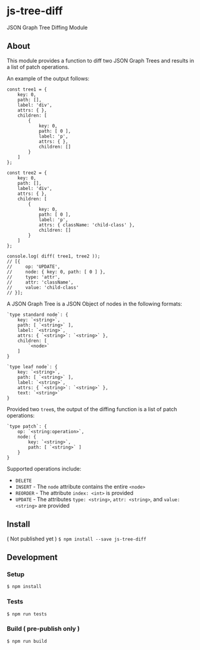# js-tree-diff
JSON Graph Tree Diffing Module

## About
This module provides a function to diff two JSON Graph Trees and results in a list of patch operations.

An example of the output follows:

    const tree1 = {
        key: 0,
        path: [],
        label: 'div',
        attrs: { },
        children: [
            {
                key: 0,
                path: [ 0 ],
                label: 'p',
                attrs: { },
                children: []
            }
        ]
    };

    const tree2 = {
        key: 0,
        path: [],
        label: 'div',
        attrs: { },
        children: [
            {
                key: 0,
                path: [ 0 ],
                label: 'p',
                attrs: { className: 'child-class' },
                children: []
            }
        ]
    };

    console.log( diff( tree1, tree2 ));
    // [{
    //     op: 'UPDATE',
    //     node: { key: 0, path: [ 0 ] },
    //     type: 'attr',
    //     attr: 'className',
    //     value: 'child-class'
    // }];

A JSON Graph Tree is a JSON Object of nodes in the following formats:

    `type standard node`: {
        key: `<string>`,
        path: [ `<string>` ],
        label: `<string>`,
        attrs: { `<string>`: `<string>` },
        children: [
            `<node>`
        ]
    }

    `type leaf node`: {
        key: `<string>`,
        path: [ `<string>` ],
        label: `<string>`,
        attrs: { `<string>`: `<string>` },
        text: `<string>`
    }

Provided two `tree`s, the output of the diffing function is a list of patch operations:

    `type patch`: {
        op: `<string:operation>`,
        node: {
            key: `<string>`,
            path: [ `<string>` ]
        }
    }

Supported operations include:

- `DELETE`
- `INSERT` - The `node` attribute contains the entire `<node>`
- `REORDER` - The attribute `index: <int>` is provided
- `UPDATE` - The attributes `type: <string>`, `attr: <string>`, and `value: <string>` are provided

## Install

( Not published yet )
`$ npm install --save js-tree-diff`

## Development

### Setup

`$ npm install`

### Tests

`$ npm run tests`

### Build ( pre-publish only )

`$ npm run build`

